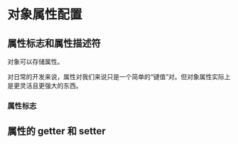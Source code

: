 # 对象属性配置

## 属性标志和属性描述符

对象可以存储属性。

对日常的开发来说，属性对我们来说只是一个简单的“键值”对。但对象属性实际上是更灵活且更强大的东西。

### 属性标志

## 属性的 getter 和 setter

